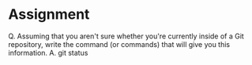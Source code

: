 # Assignment

Q. Assuming that you aren't sure whether you're currently inside of a Git repository, write the command (or commands) that will give you this information.
A. git status